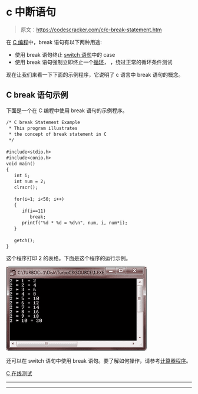 # c 中断语句

> 原文：<https://codescracker.com/c/c-break-statement.htm>

在 [C 编程](/c/index.htm)中，break 语句有以下两种用途:

*   使用 break 语句终止 [switch 语句](/c/c-switch-statement.htm)中的 case
*   使用 break 语句强制立即终止一个[循环](/c/c-loops.htm)， ，绕过正常的循环条件测试

现在让我们来看一下下面的示例程序，它说明了 c 语言中 break 语句的概念。

## C break 语句示例

下面是一个在 C 编程中使用 break 语句的示例程序。

```
/* C break Statement Example
 * This program illustrates
 * the concept of break statement in C
 */

#include<stdio.h>
#include<conio.h>
void main()
{
   int i;
   int num = 2;
   clrscr();

   for(i=1; i<50; i++)
   {
      if(i==11)
         break;
      printf("%d * %d = %d\n", num, i, num*i);
   }

   getch();
}
```

这个程序打印 2 的表格。下面是这个程序的运行示例。

![c break statement](img/20548c4cd9b1ea4d196ad9d4baadea9a.png)

还可以在 switch 语句中使用 break 语句。要了解如何操作，请参考[计算器程序](/c/program/c-program-make-calculator.htm)。

[C 在线测试](/exam/showtest.php?subid=2)

* * *

* * *